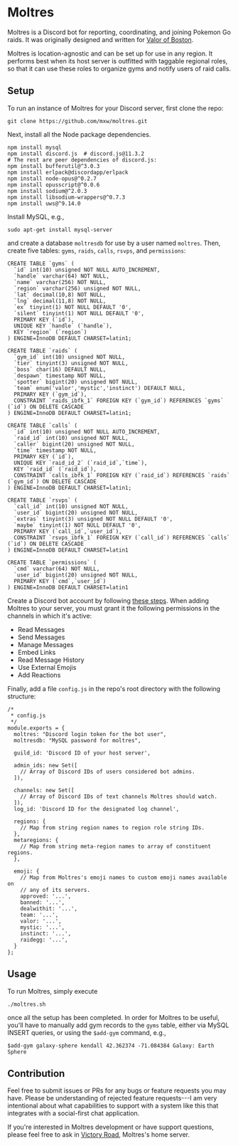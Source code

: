 Moltres
=======

Moltres is a Discord bot for reporting, coordinating, and joining Pokemon Go
raids.  It was originally designed and written for [Valor of Boston](vob).

Moltres is location-agnostic and can be set up for use in any region.  It
performs best when its host server is outfitted with taggable regional roles,
so that it can use these roles to organize gyms and notify users of raid calls.

Setup
-----

To run an instance of Moltres for your Discord server, first clone the repo:

    git clone https://github.com/mxw/moltres.git

Next, install all the Node package dependencies.

    npm install mysql
    npm install discord.js  # discord.js@11.3.2
    # The rest are peer dependencies of discord.js:
    npm install bufferutil@^3.0.3
    npm install erlpack@discordapp/erlpack
    npm install node-opus@^0.2.7
    npm install opusscript@^0.0.6
    npm install sodium@^2.0.3
    npm install libsodium-wrappers@^0.7.3
    npm install uws@^9.14.0

Install MySQL, e.g.,

    sudo apt-get install mysql-server

and create a database `moltresdb` for use by a user named `moltres`.  Then,
create five tables: `gyms`, `raids`, `calls`, `rsvps`, and `permissions`:

    CREATE TABLE `gyms` (
      `id` int(10) unsigned NOT NULL AUTO_INCREMENT,
      `handle` varchar(64) NOT NULL,
      `name` varchar(256) NOT NULL,
      `region` varchar(256) unsigned NOT NULL,
      `lat` decimal(10,8) NOT NULL,
      `lng` decimal(11,8) NOT NULL,
      `ex` tinyint(1) NOT NULL DEFAULT '0',
      `silent` tinyint(1) NOT NULL DEFAULT '0',
      PRIMARY KEY (`id`),
      UNIQUE KEY `handle` (`handle`),
      KEY `region` (`region`)
    ) ENGINE=InnoDB DEFAULT CHARSET=latin1;

    CREATE TABLE `raids` (
      `gym_id` int(10) unsigned NOT NULL,
      `tier` tinyint(3) unsigned NOT NULL,
      `boss` char(16) DEFAULT NULL,
      `despawn` timestamp NOT NULL,
      `spotter` bigint(20) unsigned NOT NULL,
      `team` enum('valor','mystic','instinct') DEFAULT NULL,
      PRIMARY KEY (`gym_id`),
      CONSTRAINT `raids_ibfk_1` FOREIGN KEY (`gym_id`) REFERENCES `gyms` (`id`) ON DELETE CASCADE
    ) ENGINE=InnoDB DEFAULT CHARSET=latin1;

    CREATE TABLE `calls` (
      `id` int(10) unsigned NOT NULL AUTO_INCREMENT,
      `raid_id` int(10) unsigned NOT NULL,
      `caller` bigint(20) unsigned NOT NULL,
      `time` timestamp NOT NULL,
      PRIMARY KEY (`id`),
      UNIQUE KEY `raid_id_2` (`raid_id`,`time`),
      KEY `raid_id` (`raid_id`),
      CONSTRAINT `calls_ibfk_1` FOREIGN KEY (`raid_id`) REFERENCES `raids` (`gym_id`) ON DELETE CASCADE
    ) ENGINE=InnoDB DEFAULT CHARSET=latin1;

    CREATE TABLE `rsvps` (
      `call_id` int(10) unsigned NOT NULL,
      `user_id` bigint(20) unsigned NOT NULL,
      `extras` tinyint(3) unsigned NOT NULL DEFAULT '0',
      `maybe` tinyint(1) NOT NULL DEFAULT '0',
      PRIMARY KEY (`call_id`,`user_id`),
      CONSTRAINT `rsvps_ibfk_1` FOREIGN KEY (`call_id`) REFERENCES `calls` (`id`) ON DELETE CASCADE
    ) ENGINE=InnoDB DEFAULT CHARSET=latin1

    CREATE TABLE `permissions` (
      `cmd` varchar(64) NOT NULL,
      `user_id` bigint(20) unsigned NOT NULL,
      PRIMARY KEY (`cmd`,`user_id`)
    ) ENGINE=InnoDB DEFAULT CHARSET=latin1

Create a Discord bot account by following [these steps](discord-bot).  When
adding Moltres to your server, you must grant it the following permissions in
the channels in which it's active:
- Read Messages
- Send Messages
- Manage Messages
- Embed Links
- Read Message History
- Use External Emojis
- Add Reactions

Finally, add a file `config.js` in the repo's root directory with the following
structure:

    /*
     * config.js
     */
    module.exports = {
      moltres: "Discord login token for the bot user",
      moltresdb: "MySQL password for moltres",

      guild_id: 'Discord ID of your host server',

      admin_ids: new Set([
        // Array of Discord IDs of users considered bot admins.
      ]),

      channels: new Set([
        // Array of Discord IDs of text channels Moltres should watch.
      ]),
      log_id: 'Discord ID for the designated log channel',

      regions: {
        // Map from string region names to region role string IDs.
      },
      metaregions: {
        // Map from string meta-region names to array of constituent regions.
      },

      emoji: {
        // Map from Moltres's emoji names to custom emoji names available on
        // any of its servers.
        approved: '...',
        banned: '...',
        dealwithit: '...',
        team: '...',
        valor: '...',
        mystic: '...',
        instinct: '...',
        raidegg: '...',
      }
    };

Usage
-----

To run Moltres, simply execute

    ./moltres.sh

once all the setup has been completed.  In order for Moltres to be useful,
you'll have to manually add gym records to the `gyms` table, either via MySQL
INSERT queries, or using the `$add-gym` command, e.g.,

    $add-gym galaxy-sphere kendall 42.362374 -71.084384 Galaxy: Earth Sphere

Contribution
------------

Feel free to submit issues or PRs for any bugs or feature requests you may
have.  Please be understanding of rejected feature requests---I am very
intentional about what capabilities to support with a system like this that
integrates with a social-first chat application.

If you're interested in Moltres development or have support questions, please
feel free to ask in [Victory Road](victory-road), Moltres's home server.


[vob]: https://www.valorofboston.com/
[discord-bot]: https://github.com/reactiflux/discord-irc/wiki/Creating-a-discord-bot-&-getting-a-token
[victory-road]: https://discord.gg/hTaVwwr
